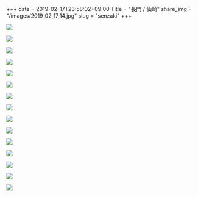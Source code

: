 +++
date  = 2019-02-17T23:58:02+09:00
Title = "長門 / 仙崎"
share_img = "/images/2019_02_17_14.jpg"
slug = "senzaki"
+++

![](/images/2019_02_17_1.jpg)

![](/images/2019_02_17_3.jpg)

![](/images/2019_02_17_4.jpg)

![](/images/2019_02_17_7.jpg)

![](/images/2019_02_17_8.jpg)

![](/images/2019_02_17_9.jpg)

![](/images/2019_02_17_10.jpg)

![](/images/2019_02_17_11.jpg)

![](/images/2019_02_17_12.jpg)

![](/images/2019_02_17_13.jpg)

![](/images/2019_02_17_14.jpg)

![](/images/2019_02_17_15.jpg)

![](/images/2019_02_17_16.jpg)

![](/images/2019_02_17_17.jpg)

![](/images/2019_02_17_18.jpg)

